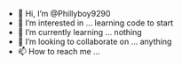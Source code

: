 - 👋 Hi, I’m @Phillyboy9290
- 👀 I’m interested in ... learning code to start 
- 🌱 I’m currently learning ... nothing 
- 💞️ I’m looking to collaborate on ... anything 
- 📫 How to reach me ...

<!---
Phillyboy9290/Phillyboy9290 is a ✨ special ✨ repository because its `README.md` (this file) appears on your GitHub profile.
You can click the Preview link to take a look at your changes.
--->
